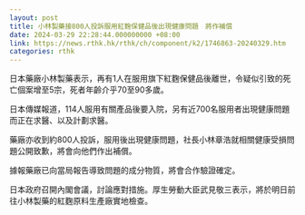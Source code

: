 ```yaml
---
layout: post
title: 小林製藥接800人投訴服用紅麴保健品後出現健康問題　將作補償
date: 2024-03-29 22:28:44.000000000 +08:00
link: https://news.rthk.hk/rthk/ch/component/k2/1746863-20240329.htm
categories: rthk
---
```


日本藥廠小林製藥表示，再有1人在服用旗下紅麴保健品後離世，令疑似引致的死亡個案增至5宗，死者年齡介乎70至90多歲。

日本傳媒報道，114人服用有關產品後要入院，另有近700名服用者出現健康問題而正在求醫、以及計劃求醫。

藥廠亦收到約800人投訴，服用後出現健康問題，社長小林章浩就相關健康受損問題公開致歉，將會向他們作出補償。

據報藥廠已向當局報告導致問題的成分物質，將會合作驗證確定。

日本政府召開內閣會議，討論應對措施。厚生勞動大臣武見敬三表示，將於明日前往小林製藥的紅麴原料生產廠實地檢查。
